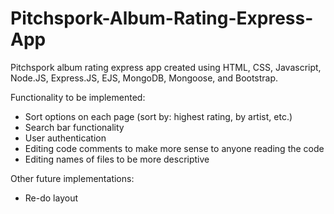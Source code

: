 # Pitchspork-Album-Rating-Express-App
Pitchspork album rating express app created using HTML, CSS, Javascript, Node.JS, Express.JS, EJS, MongoDB, Mongoose, and Bootstrap.

Functionality to be implemented:

- Sort options on each page (sort by: highest rating, by artist, etc.)
- Search bar functionality
- User authentication
- Editing code comments to make more sense to anyone reading the code
- Editing names of files to be more descriptive

Other future implementations:

- Re-do layout 
